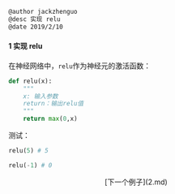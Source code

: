 ```markdown
@author jackzhenguo
@desc 实现 relu
@date 2019/2/10
```

#### 1 实现 relu

在神经网络中，`relu`作为神经元的激活函数：

```python
def relu(x):
    """
    x: 输入参数
    return：输出relu值
    """
    return max(0,x)                                                                 
```

测试：

```python
relu(5) # 5

relu(-1) # 0
```



<center>[下一个例子](2.md)</center>
